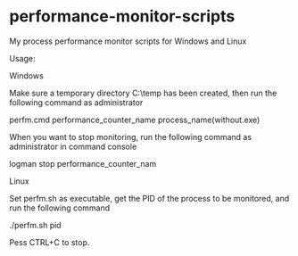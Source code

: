 # performance-monitor-scripts

My process performance monitor scripts for Windows and Linux

Usage:

Windows

Make sure a temporary directory C:\temp has been created, then run the following command as administrator

perfm.cmd performance_counter_name process_name(without.exe)

When you want to stop monitoring, run the following command as administrator in command console

logman stop performance_counter_nam

Linux

Set perfm.sh as executable, get the PID of the process to be monitored, and run the following command

./perfm.sh pid

Pess CTRL+C to stop.
